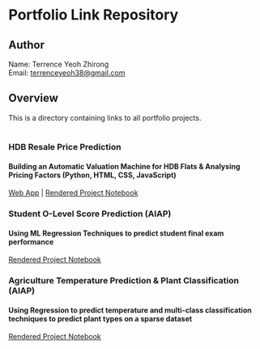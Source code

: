 # Portfolio Link Repository

## Author
Name: Terrence Yeoh Zhirong  
Email: terrenceyeoh38@gmail.com


## Overview
This is a directory containing links to all portfolio projects.

# 

### HDB Resale Price Prediction
#### Building an Automatic Valuation Machine for HDB Flats & Analysing Pricing Factors (Python, HTML, CSS, JavaScript)
[Web App](https://beanshaped.pythonanywhere.com/) | [Rendered Project Notebook](https://beanshaped.github.io/HDB_Resale_Price_Prediction.html)

### Student O-Level Score Prediction (AIAP)
#### Using ML Regression Techniques to predict student final exam performance 
[Rendered Project Notebook](https://beanshaped.github.io/AIAP_students.html)

### Agriculture Temperature Prediction & Plant Classification (AIAP)
#### Using Regression to predict temperature and multi-class classification techniques to predict plant types on a sparse dataset
[Rendered Project Notebook](https://beanshaped.github.io/aiap19_agriculture.html)
